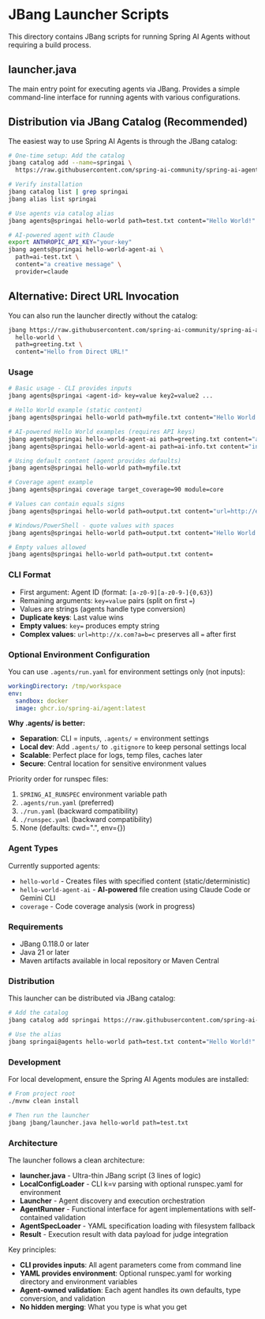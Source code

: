 # JBang Launcher Scripts

This directory contains JBang scripts for running Spring AI Agents without requiring a build process.

## launcher.java

The main entry point for executing agents via JBang. Provides a simple command-line interface for running agents with various configurations.

## Distribution via JBang Catalog (Recommended)

The easiest way to use Spring AI Agents is through the JBang catalog:

```bash
# One-time setup: Add the catalog
jbang catalog add --name=springai \
  https://raw.githubusercontent.com/spring-ai-community/spring-ai-agents/main/jbang-catalog.json

# Verify installation
jbang catalog list | grep springai
jbang alias list springai

# Use agents via catalog alias
jbang agents@springai hello-world path=test.txt content="Hello World!"

# AI-powered agent with Claude
export ANTHROPIC_API_KEY="your-key"
jbang agents@springai hello-world-agent-ai \
  path=ai-test.txt \
  content="a creative message" \
  provider=claude
```

## Alternative: Direct URL Invocation

You can also run the launcher directly without the catalog:

```bash
jbang https://raw.githubusercontent.com/spring-ai-community/spring-ai-agents/main/jbang/launcher.java \
  hello-world \
  path=greeting.txt \
  content="Hello from Direct URL!"
```

### Usage

```bash
# Basic usage - CLI provides inputs
jbang agents@springai <agent-id> key=value key2=value2 ...

# Hello World example (static content)
jbang agents@springai hello-world path=myfile.txt content="Hello World!"

# AI-powered Hello World examples (requires API keys)
jbang agents@springai hello-world-agent-ai path=greeting.txt content="a creative message" provider=claude
jbang agents@springai hello-world-agent-ai path=ai-info.txt content="information about AI agents" provider=gemini

# Using default content (agent provides defaults)
jbang agents@springai hello-world path=myfile.txt

# Coverage agent example
jbang agents@springai coverage target_coverage=90 module=core

# Values can contain equals signs
jbang agents@springai hello-world path=output.txt content="url=http://example.com?a=b"

# Windows/PowerShell - quote values with spaces
jbang agents@springai hello-world path=output.txt content="Hello World with spaces"

# Empty values allowed
jbang agents@springai hello-world path=output.txt content=
```

### CLI Format

- First argument: Agent ID (format: `[a-z0-9][a-z0-9-]{0,63}`)
- Remaining arguments: `key=value` pairs (split on first `=`)
- Values are strings (agents handle type conversion)
- **Duplicate keys**: Last value wins
- **Empty values**: `key=` produces empty string
- **Complex values**: `url=http://x.com?a=b=c` preserves all `=` after first

### Optional Environment Configuration

You can use `.agents/run.yaml` for environment settings only (not inputs):

```yaml
workingDirectory: /tmp/workspace
env:
  sandbox: docker
  image: ghcr.io/spring-ai/agent:latest
```

**Why .agents/ is better:**
- **Separation**: CLI = inputs, `.agents/` = environment settings
- **Local dev**: Add `.agents/` to `.gitignore` to keep personal settings local
- **Scalable**: Perfect place for logs, temp files, caches later
- **Secure**: Central location for sensitive environment values

Priority order for runspec files:
1. `SPRING_AI_RUNSPEC` environment variable path
2. `.agents/run.yaml` (preferred)
3. `./run.yaml` (backward compatibility)
4. `./runspec.yaml` (backward compatibility)
5. None (defaults: cwd=".", env={})

### Agent Types

Currently supported agents:
- `hello-world` - Creates files with specified content (static/deterministic)
- `hello-world-agent-ai` - **AI-powered** file creation using Claude Code or Gemini CLI
- `coverage` - Code coverage analysis (work in progress)

### Requirements

- JBang 0.118.0 or later
- Java 21 or later
- Maven artifacts available in local repository or Maven Central

### Distribution

This launcher can be distributed via JBang catalog:

```bash
# Add the catalog
jbang catalog add springai https://raw.githubusercontent.com/spring-ai-community/spring-ai-agents/main/jbang-catalog.json

# Use the alias
jbang springai@agents hello-world path=test.txt content="Hello World!"
```

### Development

For local development, ensure the Spring AI Agents modules are installed:

```bash
# From project root
./mvnw clean install

# Then run the launcher
jbang jbang/launcher.java hello-world path=test.txt
```

### Architecture

The launcher follows a clean architecture:
- **launcher.java** - Ultra-thin JBang script (3 lines of logic)
- **LocalConfigLoader** - CLI k=v parsing with optional runspec.yaml for environment
- **Launcher** - Agent discovery and execution orchestration
- **AgentRunner** - Functional interface for agent implementations with self-contained validation
- **AgentSpecLoader** - YAML specification loading with filesystem fallback
- **Result** - Execution result with data payload for judge integration

Key principles:
- **CLI provides inputs**: All agent parameters come from command line
- **YAML provides environment**: Optional runspec.yaml for working directory and environment variables
- **Agent-owned validation**: Each agent handles its own defaults, type conversion, and validation
- **No hidden merging**: What you type is what you get